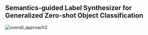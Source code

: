 ## Semantics-guided Label Synthesizer for Generalized Zero-shot Object Classification
![overall_approach2](https://github.com/Ssushree/sushree/assets/35622430/2f19b5e0-dca7-41d2-86d3-22dc51d2adb1)
